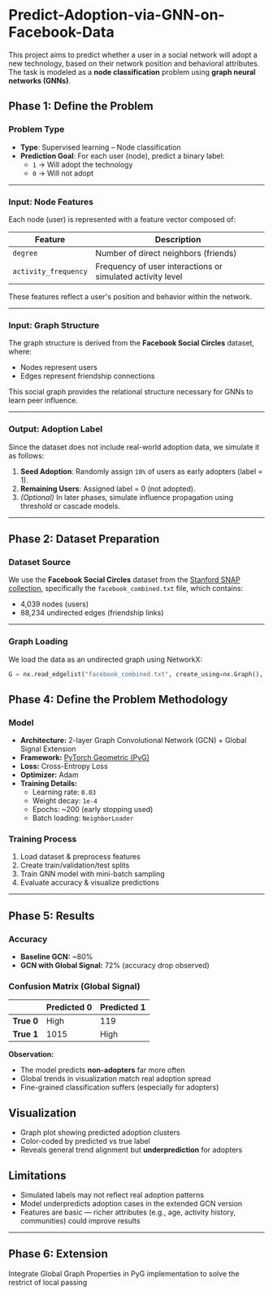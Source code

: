 # Predict-Adoption-via-GNN-on-Facebook-Data
This project aims to predict whether a user in a social network will adopt a new technology, based on their network position and behavioral attributes. The task is modeled as a **node classification** problem using **graph neural networks (GNNs)**.

## Phase 1: Define the Problem

### Problem Type
- **Type**: Supervised learning – Node classification
- **Prediction Goal**: For each user (node), predict a binary label:
  - `1` → Will adopt the technology
  - `0` → Will not adopt

---

### Input: Node Features
Each node (user) is represented with a feature vector composed of:

| Feature               | Description                                                                 |
|------------------------|-----------------------------------------------------------------------------|
| `degree`              | Number of direct neighbors (friends)                                        |
| `activity_frequency`  | Frequency of user interactions or simulated activity level                  |

These features reflect a user's position and behavior within the network.

---

### Input: Graph Structure
The graph structure is derived from the **Facebook Social Circles** dataset, where:
- Nodes represent users
- Edges represent friendship connections

This social graph provides the relational structure necessary for GNNs to learn peer influence.

---

### Output: Adoption Label
Since the dataset does not include real-world adoption data, we simulate it as follows:

1. **Seed Adoption**: Randomly assign `10%` of users as early adopters (label = 1).
2. **Remaining Users**: Assigned label = 0 (not adopted).
3. *(Optional)* In later phases, simulate influence propagation using threshold or cascade models.

---
## Phase 2: Dataset Preparation

### Dataset Source
We use the **Facebook Social Circles** dataset from the [Stanford SNAP collection](https://snap.stanford.edu/data/ego-Facebook.html), specifically the `facebook_combined.txt` file, which contains:
- 4,039 nodes (users)
- 88,234 undirected edges (friendship links)

---

### Graph Loading

We load the data as an undirected graph using NetworkX:

```python
G = nx.read_edgelist("facebook_combined.txt", create_using=nx.Graph(), nodetype=int)
```

## Phase 4: Define the Problem Methodology

### Model
- **Architecture:** 2-layer Graph Convolutional Network (GCN) + Global Signal Extension  
- **Framework:** [PyTorch Geometric (PyG)](https://pytorch-geometric.readthedocs.io/)  
- **Loss:** Cross-Entropy Loss  
- **Optimizer:** Adam  
- **Training Details:**  
  - Learning rate: `0.03`  
  - Weight decay: `1e-4`  
  - Epochs: ~200 (early stopping used)  
  - Batch loading: `NeighborLoader`

### Training Process
1. Load dataset & preprocess features  
2. Create train/validation/test splits  
3. Train GNN model with mini-batch sampling  
4. Evaluate accuracy & visualize predictions  

---

## Phase 5: Results

### Accuracy
- **Baseline GCN:** ~80%  
- **GCN with Global Signal:** 72% (accuracy drop observed)  

### Confusion Matrix (Global Signal)
|               | Predicted 0 | Predicted 1 |
|---------------|-------------|-------------|
| **True 0**    | High        | 119         |
| **True 1**    | 1015        | High        |

**Observation:**
- The model predicts **non-adopters** far more often  
- Global trends in visualization match real adoption spread  
- Fine-grained classification suffers (especially for adopters)  

## Visualization
- Graph plot showing predicted adoption clusters  
- Color-coded by predicted vs true label  
- Reveals general trend alignment but **underprediction** for adopters  

## Limitations
- Simulated labels may not reflect real adoption patterns  
- Model underpredicts adoption cases in the extended GCN version  
- Features are basic — richer attributes (e.g., age, activity history, communities) could improve results  

---

## Phase 6: Extension
Integrate Global Graph Properties in PyG implementation to solve the restrict of local passing

